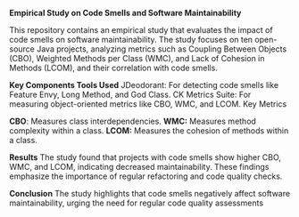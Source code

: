 **Empirical Study on Code Smells and Software Maintainability**

This repository contains an empirical study that evaluates the impact of code smells on software maintainability. The study focuses on ten open-source Java projects, analyzing metrics such as Coupling Between Objects (CBO), Weighted Methods per Class (WMC), and Lack of Cohesion in Methods (LCOM), and their correlation with code smells.

**Key Components
Tools Used**
JDeodorant: For detecting code smells like Feature Envy, Long Method, and God Class.
CK Metrics Suite: For measuring object-oriented metrics like CBO, WMC, and LCOM.
Key Metrics

**CBO**: Measures class interdependencies.
**WMC:** Measures method complexity within a class.
**LCOM:** Measures the cohesion of methods within a class.


**Results**
The study found that projects with code smells show higher CBO, WMC, and LCOM, indicating decreased maintainability. These findings emphasize the importance of regular refactoring and code quality checks.

**Conclusion**
The study highlights that code smells negatively affect software maintainability, urging the need for regular code quality assessments
